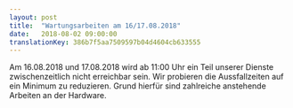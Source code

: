 ```yaml
---
layout: post
title:  "Wartungsarbeiten am 16/17.08.2018"
date:   2018-08-02 09:00:00
translationKey: 386b7f5aa7509597b04d4604cb633555
---
```

Am 16.08.2018 und 17.08.2018 wird ab 11:00 Uhr ein Teil unserer Dienste 
zwischenzeitlich nicht erreichbar sein. Wir probieren die Aussfallzeiten auf
ein Minimum zu reduzieren. Grund hierfür sind zahlreiche anstehende
Arbeiten an der Hardware.




